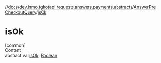 //[docs](../../../index.md)/[dev.inmo.tgbotapi.requests.answers.payments.abstracts](../index.md)/[AnswerPreCheckoutQuery](index.md)/[isOk](is-ok.md)



# isOk  
[common]  
Content  
abstract val [isOk](is-ok.md): [Boolean](https://kotlinlang.org/api/latest/jvm/stdlib/kotlin/-boolean/index.html)  



